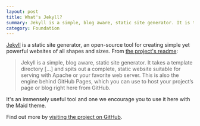 ```yaml
---
layout: post
title: What's Jekyll?
summary: Jekyll is a simple, blog aware, static site generator. It is the foundation that this theme is built upon.
category: Foundation
---
```


[Jekyll](http://jekyllrb.com) is a static site generator, an open-source tool for creating simple yet powerful websites of all shapes and sizes. From [the project's readme](https://github.com/mojombo/jekyll/blob/master/README.markdown):

  > Jekyll is a simple, blog aware, static site generator. It takes a template directory [...] and spits out a complete, static website suitable for serving with Apache or your favorite web server. This is also the engine behind GitHub Pages, which you can use to host your project’s page or blog right here from GitHub.

It's an immensely useful tool and one we encourage you to use it here with the Maid theme.

Find out more by [visiting the project on GitHub](https://github.com/mojombo/jekyll).